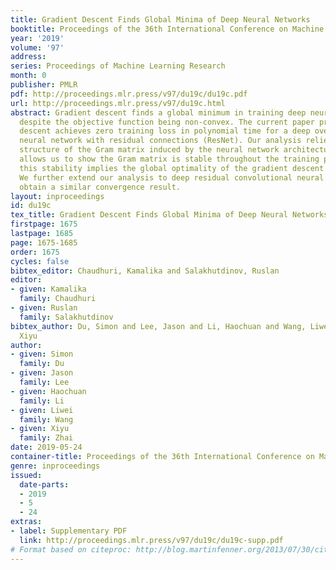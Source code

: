 ```yaml
---
title: Gradient Descent Finds Global Minima of Deep Neural Networks
booktitle: Proceedings of the 36th International Conference on Machine Learning
year: '2019'
volume: '97'
address: 
series: Proceedings of Machine Learning Research
month: 0
publisher: PMLR
pdf: http://proceedings.mlr.press/v97/du19c/du19c.pdf
url: http://proceedings.mlr.press/v97/du19c.html
abstract: Gradient descent finds a global minimum in training deep neural networks
  despite the objective function being non-convex. The current paper proves gradient
  descent achieves zero training loss in polynomial time for a deep over-parameterized
  neural network with residual connections (ResNet). Our analysis relies on the particular
  structure of the Gram matrix induced by the neural network architecture. This structure
  allows us to show the Gram matrix is stable throughout the training process and
  this stability implies the global optimality of the gradient descent algorithm.
  We further extend our analysis to deep residual convolutional neural networks and
  obtain a similar convergence result.
layout: inproceedings
id: du19c
tex_title: Gradient Descent Finds Global Minima of Deep Neural Networks
firstpage: 1675
lastpage: 1685
page: 1675-1685
order: 1675
cycles: false
bibtex_editor: Chaudhuri, Kamalika and Salakhutdinov, Ruslan
editor:
- given: Kamalika
  family: Chaudhuri
- given: Ruslan
  family: Salakhutdinov
bibtex_author: Du, Simon and Lee, Jason and Li, Haochuan and Wang, Liwei and Zhai,
  Xiyu
author:
- given: Simon
  family: Du
- given: Jason
  family: Lee
- given: Haochuan
  family: Li
- given: Liwei
  family: Wang
- given: Xiyu
  family: Zhai
date: 2019-05-24
container-title: Proceedings of the 36th International Conference on Machine Learning
genre: inproceedings
issued:
  date-parts:
  - 2019
  - 5
  - 24
extras:
- label: Supplementary PDF
  link: http://proceedings.mlr.press/v97/du19c/du19c-supp.pdf
# Format based on citeproc: http://blog.martinfenner.org/2013/07/30/citeproc-yaml-for-bibliographies/
---
```

